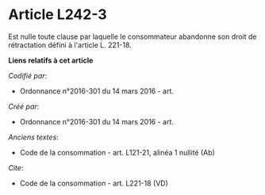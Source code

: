 # Article L242-3

Est nulle toute clause par laquelle le consommateur abandonne son droit de rétractation défini à l'article L. 221-18.

**Liens relatifs à cet article**

_Codifié par_:

  - Ordonnance n°2016-301 du 14 mars 2016 - art.

_Créé par_:

  - Ordonnance n°2016-301 du 14 mars 2016 - art.

_Anciens textes_:

  - Code de la consommation - art. L121-21, alinéa 1 nullité (Ab)

_Cite_:

  - Code de la consommation - art. L221-18 (VD)
